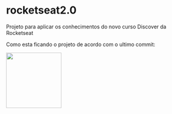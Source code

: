 # rocketseat2.0
Projeto para aplicar os conhecimentos do novo curso Discover da Rocketseat

Como esta ficando o projeto de acordo com o ultimo commit:

<img src="https://github.com/SergioTEC/rocketseat2.0/assets/48964231/e272d586-1b76-4a7c-af04-955109a55606" width="150">
